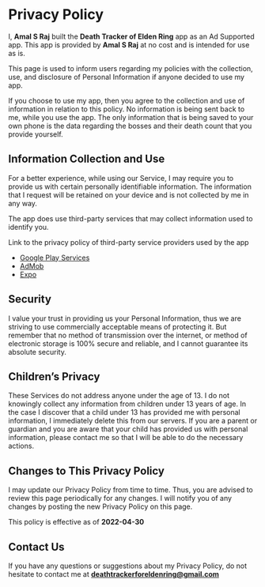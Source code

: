 # Privacy Policy

I, **Amal S Raj** built the **Death Tracker of Elden Ring** app as an Ad Supported app. This app is provided by **Amal S Raj** at no cost and is intended for use as is.

This page is used to inform users regarding my policies with the collection, use, and disclosure of Personal Information if anyone decided to use my app.

If you choose to use my app, then you agree to the collection and use of information in relation to this policy. No information is being sent back to me, while you use the app. The only information that is being saved to your own phone is the data regarding the bosses and their death count that you provide yourself.


## Information Collection and Use

For a better experience, while using our Service, I may require you to provide us with certain personally identifiable information. The information that I request will be retained on your device and is not collected by me in any way.

The app does use third-party services that may collect information used to identify you.

Link to the privacy policy of third-party service providers used by the app

*   [Google Play Services](https://www.google.com/policies/privacy/)
*   [AdMob](https://support.google.com/admob/answer/6128543?hl=en)
*   [Expo](https://expo.io/privacy)

## Security

I value your trust in providing us your Personal Information, thus we are striving to use commercially acceptable means of protecting it. But remember that no method of transmission over the internet, or method of electronic storage is 100% secure and reliable, and I cannot guarantee its absolute security.

## Children’s Privacy

These Services do not address anyone under the age of 13. I do not knowingly collect any information from children under 13 years of age. In the case I discover that a child under 13 has provided me with personal information, I immediately delete this from our servers. If you are a parent or guardian and you are aware that your child has provided us with personal information, please contact me so that I will be able to do the necessary actions.

## Changes to This Privacy Policy

I may update our Privacy Policy from time to time. Thus, you are advised to review this page periodically for any changes. I will notify you of any changes by posting the new Privacy Policy on this page.

This policy is effective as of **2022-04-30**

## Contact Us

If you have any questions or suggestions about my Privacy Policy, do not hesitate to contact me at **deathtrackerforeldenring@gmail.com**